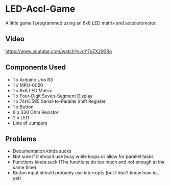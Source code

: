# LED-Accl-Game
A little game I programmed using an 8x8 LED matrix and accelerometer.
## Video
https://www.youtube.com/watch?v=nY7nZX293Ro
## Components Used
* 1 x Arduino Uno R3
* 1 x MPU-6050
* 1 x 8x8 LED Matrix
* 1 x Four-Digit Seven-Segment Display
* 1 x 74HC595 Serial-to-Parallel Shift Register
* 1 x Button
* 6 x 330 Ohm Resistor
* 2 x LED
* Lots of Jumpers
## Problems
 * Documentation kinda sucks
 * Not sure if it should use busy while loops or allow for parallel tasks
 * Functions kinda suck (The functions do too much and not enough at the same time)
 * Button input should probably use interrupts (but I don't know how to... yet)
